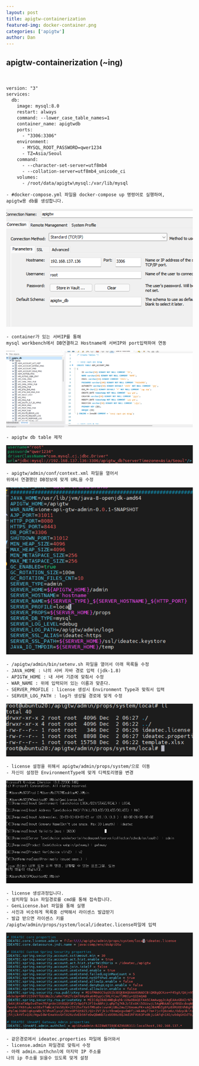 ```yaml
---
layout: post
title: apigtw-containerization
featured-img: docker-container.png
categories: ['apigtw']
author: Dan
---
```



## apigtw-containerization (~ing)
<br>

```
version: "3"
services:
  db:
    image: mysql:8.0
    restart: always
    command: --lower_case_table_names=1
    container_name: apigtwdb
    ports:
      - "3306:3306"
    environment:
      - MYSQL_ROOT_PASSWORD=qwer1234
      - TZ=Asia/Seoul
    command:
      - --character-set-server=utf8mb4
      - --collation-server=utf8mb4_unicode_ci
    volumes:
      - /root/data/apigtw\mysql:/var/lib/mysql
```
```
- #docker-compose.yml 파일을 docker-compose up 명령어로 실행하여,
apigtw용 db를 생성합니다. 
```

![1](../image/hbshin/20211202/1.png)

```
- container가 있는 서버IP를 통해
mysql workbench에서 DB연결하고 Hostname에 서버IP와 port입력하여 연동
```
![2](../image/hbshin/20211202/2.png)

```
- apigtw db table 제작
```

![3](../image/hbshin/20211202/3.png)

```
- apigtw/admin/conf/context.xml 파일을 열어서 
위에서 연결했던 DB정보에 맞게 URL을 수정
```

![4](../image/hbshin/20211202/4.png)

```
- /apigtw/admin/bin/setenv.sh 파일을 열어서 아래 목록들 수정
- JAVA_HOME : 나의 서버 자바 경로 입력 (jdk-1.8)
- APIGTW_HOME : 내 서버 기준에 맞춰서 수정
- WAR_NAME : 위에 입력되어 있는 이름과 맞춘다.
- SERVER_PROFILE : license 생성시 Environment Type과 맞춰서 입력
- SERVER_LOG_PATH : log가 생성될 경로에 맞게 수정
```

![5](../image/hbshin/20211202/5.png)

```
- license 설정을 위해서 apigtw/admin/props/system/으로 이동
- 자신이 설정한 EnvironmentType에 맞게 디렉토리명을 변경
```
![6](../image/hbshin/20211202/6.png)

```
- license 생성과정입니다.
- 설치파일 bin 파일경로를 cmd를 통해 접속합니다.
- GenLicense.bat 파일을 통해 실행
- 사진과 비슷하게 목록중 선택해서 라이센스 발급받기
- 발급 받으면 라이센스 키를 
/apigtw/admin/props/system/local/ideatec.license파일에 입력
```

![7](../image/hbshin/20211202/7.png)

```
- 같은경로에서 ideatec.properties 파일에 들어와서
- license.admin 파일경로 맞춰서 수정
- 아래 admin.authchnl에 마지막 IP 주소를
나의 ip 주소를 읽을수 있도록 맞게 설정
```
